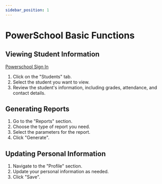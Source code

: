 ```yaml
---
sidebar_position: 1
---
```


# PowerSchool Basic Functions

## Viewing Student Information
[Powerschool Sign In](https://rocketos.powerschool.com/teachers/pw.html)
1. Click on the "Students" tab.
2. Select the student you want to view.
3. Review the student's information, including grades, attendance, and contact details.

## Generating Reports
1. Go to the "Reports" section.
2. Choose the type of report you need.
3. Select the parameters for the report.
4. Click "Generate".

## Updating Personal Information
1. Navigate to the "Profile" section.
2. Update your personal information as needed.
3. Click "Save".
